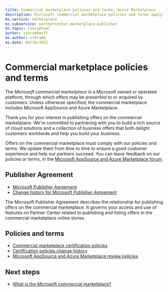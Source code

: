 ```yaml
---
title: Commercial marketplace policies and terms, Azure Marketplace
description: Microsoft commercial marketplace policies and terms apply to all publishers and offerings in Azure Marketplace.
ms.service: marketplace
ms.subservice: partnercenter-marketplace-publisher
ms.topic: conceptual
author: vikrambmsft
ms.author: vikramb
ms.date: 04/16/2021
---
```

# Commercial marketplace policies and terms

The _Microsoft commercial marketplace_ is a Microsoft owned or operated platform, through which offers may be presented to or acquired by customers. Unless otherwise specified, the commercial marketplace includes Microsoft AppSource and Azure Marketplace.

Thank you for your interest in publishing offers on the commercial marketplace. We're committed to partnering with you to build a rich source of cloud solutions and a collection of business offers that both delight customers worldwide and help you build your business.

Offers on the commercial marketplace must comply with our policies and terms. We update them from time to time to ensure a good customer experience and help our partners succeed. You can leave feedback on our policies or terms, in the [Microsoft AppSource and Azure Marketplace forum](https://www.microsoftpartnercommunity.com/t5/Azure-Marketplace-and-AppSource/bd-p/2222).

## Publisher Agreement

- [Microsoft Publisher Agreement](/legal/marketplace/msft-publisher-agreement)
- [Change history for Microsoft Publisher Agreement](/legal/marketplace/mpa-change-history)

The Microsoft Publisher Agreement describes the relationship for publishing offers on the commercial marketplace. It governs your access and use of features on Partner Center related to publishing and listing offers in the commercial marketplace online stores.

## Policies and terms

- [Commercial marketplace certification policies](/legal/marketplace/certification-policies?context=/azure/marketplace/context/context)
- [Certification policies change history](/legal/marketplace/offer-policies-change-history)
- [Microsoft AppSource and Azure Marketplace review policies](/legal/marketplace/rating-review-policies?context=/azure/marketplace/context/context)

## Next steps

- [What is the Microsoft commercial marketplace?](overview.md)